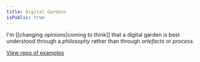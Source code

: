 ```yaml
---
title: Digital Gardens
isPublic: true
---
```


I'm [[changing opinions|coming to think]] that a digital garden is best understood through a *philosophy* rather than through *artefacts* or *process*.


[View repo of examples](https://github.com/MaggieAppleton/digital-gardeners)
